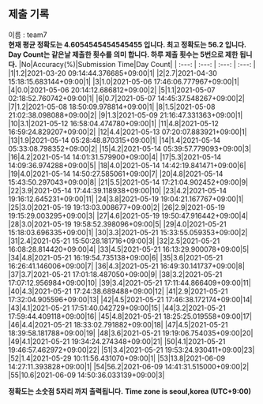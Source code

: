 


  
## 제출 기록  
이름 : team7  
**현재 평균 정확도는 4.6054545454545455 입니다. 최고 정확도는 56.2 입니다.**  
**Day Count는 같은날 제출한 횟수를 의미 합니다. 하루 제출 횟수는 5번으로 제한 됩니다.**
|No|Accuracy(%)|Submission Time|Day Count|
| :---: | :---: | :---: | :---: |
|1|1.2|2021-03-20 09:14:44.376685+09:00|1|
|2|2.7|2021-04-30 15:18:15.683144+09:00|1|
|3|1.0|2021-05-06 17:46:06.777967+09:00|1|
|4|0.0|2021-05-06 20:14:12.686812+09:00|2|
|5|1.1|2021-05-07 02:18:52.760742+09:00|1|
|6|0.7|2021-05-07 14:45:37.548267+09:00|2|
|7|1.2|2021-05-08 18:50:09.978814+09:00|1|
|8|1.5|2021-05-08 21:02:38.098088+09:00|2|
|9|1.3|2021-05-09 21:16:47.331363+09:00|1|
|10|3.1|2021-05-12 16:58:04.474780+09:00|1|
|11|4.8|2021-05-12 16:59:24.829207+09:00|2|
|12|4.4|2021-05-13 07:20:07.883921+09:00|1|
|13|1.9|2021-05-14 05:28:48.870315+09:00|1|
|14|1.4|2021-05-14 05:33:08.798352+09:00|2|
|15|4.2|2021-05-14 05:39:57.779093+09:00|3|
|16|4.2|2021-05-14 14:01:31.579900+09:00|4|
|17|5.3|2021-05-14 14:09:36.974288+09:00|5|
|18|4.0|2021-05-14 14:42:19.841471+09:00|6|
|19|4.0|2021-05-14 14:50:27.585061+09:00|7|
|20|4.8|2021-05-14 15:43:50.297043+09:00|8|
|21|5.5|2021-05-14 17:21:04.902452+09:00|9|
|22|3.9|2021-05-14 17:44:39.118938+09:00|10|
|23|4.2|2021-05-14 19:16:12.645231+09:00|11|
|24|3.8|2021-05-19 19:04:21.167767+09:00|1|
|25|3.0|2021-05-19 19:13:03.008677+09:00|2|
|26|2.9|2021-05-19 19:15:29.003295+09:00|3|
|27|4.6|2021-05-19 19:50:47.916442+09:00|4|
|28|3.0|2021-05-19 19:58:52.398096+09:00|5|
|29|4.0|2021-05-21 15:18:03.696335+09:00|1|
|30|3.3|2021-05-21 15:33:55.059353+09:00|2|
|31|2.4|2021-05-21 15:50:28.181716+09:00|3|
|32|2.5|2021-05-21 16:08:28.814420+09:00|4|
|33|4.5|2021-05-21 16:13:29.900078+09:00|5|
|34|4.8|2021-05-21 16:19:54.735138+09:00|6|
|35|3.6|2021-05-21 16:26:41.146006+09:00|7|
|36|4.3|2021-05-21 16:49:30.141737+09:00|8|
|37|3.7|2021-05-21 17:01:18.487050+09:00|9|
|38|3.2|2021-05-21 17:07:12.956984+09:00|10|
|39|3.4|2021-05-21 17:11:44.866409+09:00|11|
|40|4.3|2021-05-21 17:24:38.689488+09:00|12|
|41|2.9|2021-05-21 17:32:04.905596+09:00|13|
|42|4.5|2021-05-21 17:46:38.172174+09:00|14|
|43|4.1|2021-05-21 17:51:40.042729+09:00|15|
|44|3.2|2021-05-21 17:59:44.409118+09:00|16|
|45|4.8|2021-05-21 18:25:25.019558+09:00|17|
|46|4.4|2021-05-21 18:33:02.791882+09:00|18|
|47|4.5|2021-05-21 18:39:58.181788+09:00|19|
|48|3.6|2021-05-21 19:19:06.754035+09:00|20|
|49|4.1|2021-05-21 19:34:24.274348+09:00|21|
|50|4.1|2021-05-21 19:46:57.462972+09:00|22|
|51|3.4|2021-05-21 19:53:24.930411+09:00|23|
|52|1.4|2021-05-29 10:11:56.431070+09:00|1|
|53|13.8|2021-06-09 14:27:11.393828+09:00|1|
|54|56.2|2021-06-09 14:41:31.515000+09:00|2|
|55|10.6|2021-06-09 14:50:36.033139+09:00|3|


**정확도는 소숫점 5자리 까지 출력됩니다.**
**Time zone is seoul,korea (UTC+9:00)**
